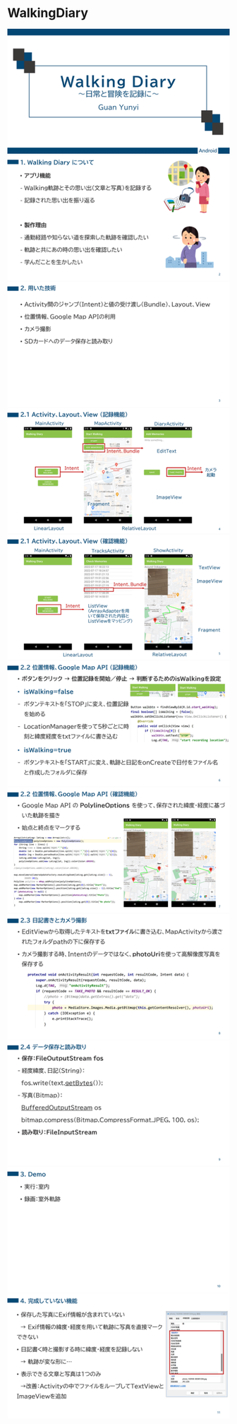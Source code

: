 # WalkingDiary

![](.\WD\1.png)
![](.\WD\2.png)
![](.\WD\3.png)
![](.\WD\4.png)
![](.\WD\5.png)
![](.\WD\6.png)
![](.\WD\7.png)
![](.\WD\8.png)
![](.\WD\9.png)
![](.\WD\10.png)
![](.\WD\11.png)
